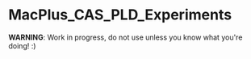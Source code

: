 # MacPlus_CAS_PLD_Experiments

**WARNING**: Work in progress, do not use unless you know what you're doing! :)
